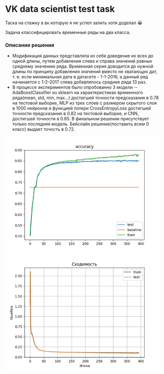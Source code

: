 # VK data scientist test task
Таска на стажку в вк которую я не успел залить хотя доделал 😭

Задача классифицировать временные ряды на два класса.
### Описание решения
 - Модификация данных представляла из себя доведение их всех до одной длины, путем добавления слева и справа значений равных среднему значению ряда. Временная серия доводится до нужной длины по принципу добавления значений вместо не хватающих дат, т. е. если минимальная дата в датасете - 1-1-2016, а данный ряд начинается с 1-2-2017 слева добавлялось среднее ряда 13 раз. 
- В процессе экспериментов было опробованно 3 модели -- AdaBoostClassifier из sklearn на характеристиках временного ряда(mean, std, min, max...) достигшей точности предсказания в 0.78 на тестовой выборке, MLP из трех слоев с размером скрытого слоя в 1000 нейронов и функцией потери CrossEntropyLoss достигшей точности предсказания в 0.82 на тестовой выборке, и CNN, достигшей точности в 0.85. В финальном решении присутствует только последняя модель. Бейслайн решение(поставить всем 0 класс) выдает точость в 0.72.

![training accuracy](training_acc.png "Training Accuracy")
![training error mse](training_error.png "Training Error(MSE)")